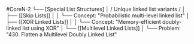 #CoreN-2
└── [Special List Structures]
    │   / Unique linked list variants /
    │
    ├── [[Skip Lists]]
    │   │   └── Concept: "Probabilistic multi-level linked list"
    │
    ├── [[XOR Linked Lists]]
    │   │   └── Concept: "Memory-efficient doubly-linked list using XOR"
    │
    └── [[Multilevel Linked Lists]]
        │   └── Problem: "430. Flatten a Multilevel Doubly Linked List"